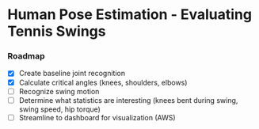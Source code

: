 # Human Pose Estimation - Evaluating Tennis Swings

### Roadmap

- [x] Create baseline joint recognition
- [x] Calculate critical angles (knees, shoulders, elbows)
- [ ] Recognize swing motion
- [ ] Determine what statistics are interesting (knees bent during swing, swing speed, hip torque)
- [ ] Streamline to dashboard for visualization (AWS)
